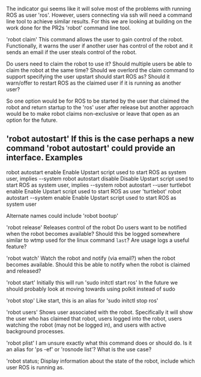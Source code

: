The indicator gui seems like it will solve most of the problems with
running  ROS as user 'ros'.
However, users connecting via ssh will need a command line tool to
achieve similar results.
For this we are looking at building on the work done for the PR2s
'robot' command line tool.

'robot claim'
This command allows the user to gain control of the robot.
Functionally, it warns the user if another user has control of the robot
and it sends an
email if the user steals control of the robot.

Do users need to claim the robot to use it?
Should multiple users be able to claim the robot at the same time?
Should we overlord the claim command to support specifying the user
upstart should start ROS as?
Should it warn/offer to restart ROS as the claimed user if it is running
as another user?

So one option would be for ROS to be started by the user that claimed
the robot and return startup
to the 'ros' user after release but another approach would be to make
robot claims non-exclusive
or leave that open as an option for the future.

'robot autostart'
If this is the case perhaps a new command 'robot autostart' could
provide an interface.
Examples
----
robot autostart enable        Enable Upstart script used to start ROS as
system user, implies --system
robot autostart disable       Disable Upstart script used to start ROS
as system user, implies --system
robot autostart --user turtlebot enable    Enable Upstart script used to
start ROS as user 'turtlebot'
robot autostart --system enable    Enable Upstart script used to start
ROS as system user

Alternate names could include 'robot bootup'

'robot release'
Releases control of the robot
Do users want to be notified when the robot becomes available?
Should this be logged somewhere similar to wtmp used for the linux
command `last`?
Are usage logs a useful feature?

'robot watch'
Watch the robot and notify (via email?) when the robot becomes available.
Should this be able to notify when the robot is claimed and released?

'robot start'
Initially this will run 'sudo initctl start ros'
In the future we should probably look at moving towards using polkit
instead of sudo

'robot stop'
Like start, this is an alias for 'sudo initctl stop ros'

'robot users'
Shows user associated with the robot. Specifically it will show the user
who has claimed that robot,
users logged into the robot, users watching the robot (may not be logged
in), and users with active
background processes.

'robot plist'
I am unsure exactly what this command does or should do.
Is it an alias for 'ps -ef' or 'rosnode list'? What is the use case?

'robot status;
Display information about the state of the robot, include which user ROS
is running as.

